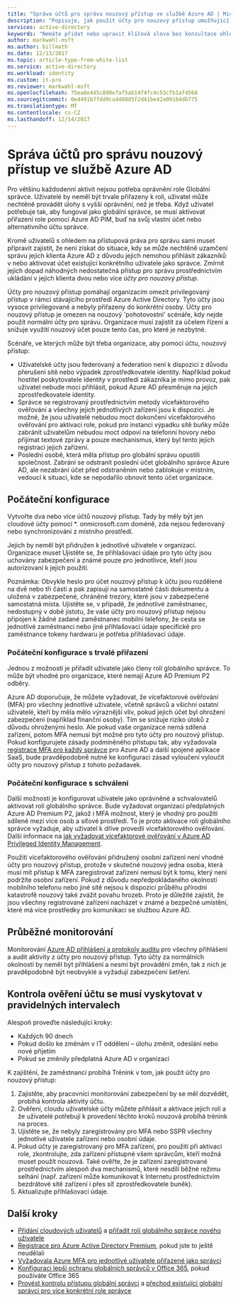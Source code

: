 ```yaml
---
title: "Správa účtů pro správu nouzový přístup ve službě Azure AD | Microsoft Docs"
description: "Popisuje, jak použít účty pro nouzový přístup umožňující organizacím omezit privilegovaný přístup v rámci stávajícího prostředí Azure Active Directory."
services: active-directory
keywords: "Nemáte přidat nebo upravit klíčová slova bez konzultace ohledně specialistou na SEO."
author: markwahl-msft
ms.author: billmath
ms.date: 12/13/2017
ms.topic: article-type-from-white-list
ms.service: active-directory
ms.workload: identity
ms.custom: it-pro
ms.reviewer: markwahl-msft
ms.openlocfilehash: 75ea8e445c890e7af5ab14f4fc4c53cfb1af4568
ms.sourcegitcommit: 0e4491b7fdd9ca4408d5f2d41be42a09164db775
ms.translationtype: MT
ms.contentlocale: cs-CZ
ms.lasthandoff: 12/14/2017
---
```

# <a name="managing-emergency-access-administrative-accounts-in-azure-ad"></a>Správa účtů pro správu nouzový přístup ve službě Azure AD 

Pro většinu každodenní aktivit nejsou potřeba oprávnění role Globální správce.  Uživatelé by neměl být trvale přiřazeny k roli, uživatel může nechtěně provádět úlohy s vyšší oprávnění, než je třeba. Když uživatel potřebuje tak, aby fungoval jako globální správce, se musí aktivovat přiřazení role pomocí Azure AD PIM, buď na svůj vlastní účet nebo alternativního účtu správce.

Kromě uživatelů s ohledem na přístupová práva pro správu sami muset připravit zajistit, že není získat do situace, kdy se může nechtěně uzamčení správu jejich klienta Azure AD z důvodu jejich nemohou přihlásit zákazníků v nebo aktivovat účet existující konkrétního uživatele jako správce.  Zmírnit jejich dopad náhodných nedostatečná přístup pro správu prostřednictvím ukládání v jejich klienta dvou nebo více *účty pro nouzový přístup*.

Účty pro nouzový přístup pomáhají organizacím omezit privilegovaný přístup v rámci stávajícího prostředí Azure Active Directory. Tyto účty jsou vysoce privilegované a nebyly přiřazeny do konkrétní osoby. Účty pro nouzový přístup je omezen na nouzový 'pohotovostní' scénáře, kdy nejde použít normální účty pro správu.  Organizace musí zajistit za účelem řízení a snižuje využití nouzový účet pouze tento čas, pro které je nezbytné.

Scénáře, ve kterých může být třeba organizace, aby pomocí účtu, nouzový přístup:

 - Uživatelské účty jsou federovaný a federation není k dispozici z důvodu přerušení sítě nebo výpadek zprostředkovatele identity.  Například pokud hostitel poskytovatele identity v prostředí zákazníka je mimo provoz, pak uživatel nebude moci přihlásit, pokud Azure AD přesměruje na jejich zprostředkovatele identity. 
 - Správce se registrovaný prostřednictvím metody vícefaktorového ověřování a všechny jejich jednotlivých zařízení jsou k dispozici.  Je možné, že jsou uživatelé nebudou moct dokončení vícefaktorového ověřování pro aktivaci role, pokud pro instanci výpadku sítě buňky může zabránit uživatelům nebudou moct odpoví na telefonní hovory nebo přijímat textové zprávy a pouze mechanismus, který byl tento jejich registraci jejich zařízení. 
 - Poslední osobě, která měla přístup pro globální správu opustili společnost.  Zabrání se odstranit poslední účet globálního správce Azure AD, ale nezabrání účet před odstraněním nebo zablokuje v místním, vedoucí k situaci, kde se nepodařilo obnovit tento účet organizace.

## <a name="initial-configuration"></a>Počáteční konfigurace

Vytvořte dva nebo více účtů nouzový přístup.  Tady by měly být jen cloudové účty pomocí *. onmicrosoft.com doméně, zda nejsou federovaný nebo synchronizováni z místního prostředí.  

Jejich by neměl být přidružen k jednotlivé uživatele v organizaci.  Organizace muset Ujistěte se, že přihlašovací údaje pro tyto účty jsou uchovány zabezpečení a známé pouze pro jednotlivce, kteří jsou autorizovaní k jejich použití. 

Poznámka: Obvykle heslo pro účet nouzový přístup k účtu jsou rozdělené na dvě nebo tři části a pak zapisují na samostatné části dokumentu a uložená v zabezpečené, chráněné trezory, které jsou v zabezpečené samostatná místa. Ujistěte se, v případě, že jednotlivé zaměstnanec, nedostupný v době jistotu, že vaše účty pro nouzový přístup nejsou připojen k žádné zadané zaměstnanec mobilní telefony, že cesta se jednotlivé zaměstnanci nebo jiné přihlašovací údaje specifické pro zaměstnance tokeny hardwaru je potřeba přihlašovací údaje. 

### <a name="initial-configuration-with-permanent-assignments"></a>Počáteční konfigurace s trvalé přiřazení

Jednou z možností je přiřadit uživatele jako členy rolí globálního správce.  To může být vhodné pro organizace, které nemají Azure AD Premium P2 odběry.

Azure AD doporučuje, že můžete vyžadovat, že vícefaktorové ověřování (MFA) pro všechny jednotlivé uživatele, včetně správců a všichni ostatní uživatelé, kteří by měla mělo výraznější vliv, pokud jejich účet byl ohrožení zabezpečení (například finanční osoby). Tím se snižuje riziko útoků z důvodu ohroženými heslo. Ale pokud vaše organizace nemá sdílená zařízení, potom MFA nemusí být možné pro tyto účty pro nouzový přístup.  Pokud konfigurujete zásady podmíněného přístupu tak, aby vyžadovala [registrace MFA pro každý správce](https://docs.microsoft.com/en-us/azure/multi-factor-authentication/multi-factor-authentication-get-started-user-states) pro Azure AD a další spojené aplikace SaaS, bude pravděpodobně nutné ke konfiguraci zásad vyloučení vyloučit účty pro nouzový přístup z tohoto požadavek.

### <a name="initial-configuration-with-approvals"></a>Počáteční konfigurace s schválení

Další možností je konfigurovat uživatele jako oprávněné a schvalovatelů aktivovat roli globálního správce.  Bude vyžadovat organizaci předplatných Azure AD Premium P2, jakož i MFA možnost, který je vhodný pro použití sdílené mezi více osob a síťové prostředí.  To je proto aktivace roli globálního správce vyžaduje, aby uživatel k dříve provedli vícefaktorového ověřování.  Další informace na [jak vyžadovat vícefaktorové ověřování v Azure AD Privileged Identity Management](https://docs.microsoft.com/en-us/azure/active-directory/active-directory-privileged-identity-management-how-to-require-mfa).

Použití vícefaktorového ověřování přidružený osobní zařízení není vhodné účty pro nouzový přístup, protože v skutečné nouzový jedna osoba, která musí mít přístup k MFA zaregistrovat zařízení nemusí být k tomu, který není podržíte osobní zařízení.  Pokud z důvodu nepředpokládaného okolností mobilního telefonu nebo jiné sítě nejsou k dispozici průběhu přírodní katastrofě nouzový také zvážit povahu hrozeb.  Proto je důležité zajistit, že jsou všechny registrované zařízení nacházet v známé a bezpečné umístění, které má více prostředky pro komunikaci se službou Azure AD.

## <a name="ongoing-monitoring"></a>Průběžné monitorování

Monitorování [Azure AD přihlášení a protokoly auditu](https://docs.microsoft.com/en-us/azure/active-directory/active-directory-reporting-activity-sign-ins) pro všechny přihlášení a audit aktivity z účty pro nouzový přístup.  Tyto účty za normálních okolností by neměl být přihlášení a nesmí být provádění změn, tak z nich je pravděpodobně být neobvyklé a vyžadují zabezpečení šetření.

## <a name="account-check-validation-must-occur-at-regular-intervals"></a>Kontrola ověření účtu se musí vyskytovat v pravidelných intervalech

Alespoň proveďte následující kroky:
 - Každých 90 dnech
 - Pokud došlo ke změnám v IT oddělení – úlohu změnit, odeslání nebo nové přijetím
 - Pokud se změnily předplatná Azure AD v organizaci

K zajištění, že zaměstnanci probíhá Trénink v tom, jak použít účty pro nouzový přístup:

1.  Zajistěte, aby pracovníci monitorování zabezpečení by se měl dozvědět, probíhá kontrola aktivity účtu.
2.  Ověření, cloudu uživatelské účty můžete přihlásit a aktivace jejich rolí a že uživatelé potřebují k provedení těchto kroků nouzová probíhá trénink na proces.
3.  Ujistěte se, že nebyly zaregistrovány pro MFA nebo SSPR všechny jednotlivé uživatele zařízení nebo osobní údaje.  
4. Pokud účty je zaregistrovaný pro MFA zařízení, pro použití při aktivaci role, zkontrolujte, zda zařízení přístupné všem správcům, kteří možná muset použít nouzová.  Také ověřte, že je zařízení zaregistrované prostřednictvím alespoň dva mechanismů, které nesdílí běžné režimu selhání (např. zařízení může komunikovat k Internetu prostřednictvím bezdrátové sítě zařízení i přes síť zprostředkovatele buněk).
5.  Aktualizujte přihlašovací údaje.

## <a name="next-steps"></a>Další kroky
- [Přidání cloudových uživatelů](add-users-azure-active-directory.md) a [přiřadit roli globálního správce nového uživatele](active-directory-users-assign-role-azure-portal.md)
- [Registrace pro Azure Active Directory Premium](active-directory-get-started-premium.md), pokud jste to ještě neudělali
- [Vyžadovala Azure MFA pro jednotlivé uživatele přiřazené jako správci](https://docs.microsoft.com/azure/multi-factor-authentication/multi-factor-authentication-get-started-user-states)
- [Konfiguraci lepší ochranu globálních správců v Office 365](https://support.office.com/article/Protect-your-Office-365-global-administrator-accounts-6b4ded77-ac8d-42ed-8606-c014fd947560), pokud používáte Office 365
- [Provést kontrolu přístupu globální správci](active-directory-privileged-identity-management-how-to-start-security-review.md) a [přechod existující globální správci pro více konkrétní role správce](active-directory-assign-admin-roles-azure-portal.md)

